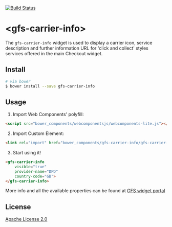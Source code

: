 [![Build Status](https://travis-ci.org/GlobalFreightSolutions/gfs-carrier-info.svg?branch=master)](https://travis-ci.org/GlobalFreightSolutions/gfs-carrier-info)


# &lt;gfs-carrier-info&gt;

The `gfs-carrier-info` widget is used to display a carrier icon, service description and further information URL for 'click and collect' styles services offered in the main Checkout widget.

## Install

```bash
# via bower
$ bower install --save gfs-carrier-info
```

## Usage

1. Import Web Components' polyfill:

```html
<script src="bower_components/webcomponentsjs/webcomponents-lite.js"></script>
```

2. Import Custom Element:

```html
<link rel="import" href="bower_components/gfs-carrier-info/gfs-carrier-info.html">
```

3. Start using it!

<!---
```
<custom-element-demo>
    <template>
        <script src="../webcomponentsjs/webcomponents-lite.js"></script>
        <link rel="import" href="gfs-carrier-info.html">
        <next-code-block></next-code-block>
    </template>
</custom-element-demo>
```
-->

```html
<gfs-carrier-info
    visible="true"
    provider-name="DPD"
    country-code="GB">
</gfs-carrier-info>
```

More info and all the available properties can be found at [GFS widget portal](http://developer.justshoutgfs.com/info/documentation/gfs-checkout/the-gfs-checkout-widgets/carrier-information-widget/ "The Carrier Information Widget")


## License

[Apache License 2.0](https://www.apache.org/licenses/LICENSE-2.0.html)